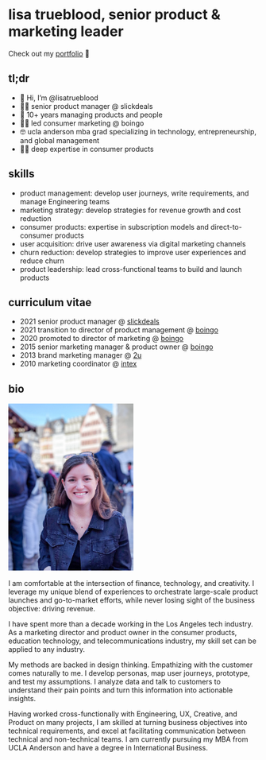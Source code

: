 <h1>lisa trueblood, senior product & marketing leader</h1>

Check out my <a href="portfolio.md" target="_blank">portfolio</a></li> 🦩

<h2>tl;dr</h2>
  <ul>
    <li>👋 Hi, I’m @lisatrueblood</li>
    <li>👩‍💻 senior product manager @ slickdeals</li>
    <li>🤖 10+ years managing products and people</li>
    <li>👩‍💼 led consumer marketing @ boingo</li>
    <li>🤓 ucla anderson mba grad specializing in technology, entrepreneurship, and global management</li>
    <li>👨‍🔬 deep expertise in consumer products</li>
  </ul>

<h2>skills</h2>
  <ul>
    <li>product management: develop user journeys, write requirements, and manage Engineering teams</li>
    <li>marketing strategy: develop strategies for revenue growth and cost reduction</li>
    <li>consumer products: expertise in subscription models and direct-to-consumer products</li>
    <li>user acquisition: drive user awareness via digital marketing channels</li>
    <li>churn reduction: develop strategies to improve user experiences and reduce churn</li>
    <li>product leadership: lead cross-functional teams to build and launch products</li>
    </ul>

<h2>curriculum vitae</h2>
  <ul>
    <li>2021 senior product manager @ <a href="https://slickdeals.net/" target="_blank">slickdeals</a></li>
    <li>2021 transition to director of product management @ <a href="https://boingo.com/" target="_blank">boingo</a></li>
    <li>2020 promoted to director of marketing @ <a href="https://boingo.com/" target="_blank">boingo</a></li>
    <li>2015 senior marketing manager & product owner @ <a href="https://boingo.com/" target="_blank">boingo</a></li>
    <li>2013 brand marketing manager @ <a href="https://2u.com/" target="_blank">2u</a></li>
    <li>2010 marketing coordinator @ <a href="https://intex.com/" target="_blank">intex</a></li>
  </ul>
  
<h2>bio</h2>

<img src="images/aboutme.jpeg" alt="Picture of Lisa" style="width:50%;height:50%;">

I am comfortable at the intersection of finance, technology, and creativity. I leverage my unique blend of experiences to orchestrate large-scale product launches and go-to-market efforts, while never losing sight of the business objective: driving revenue.

I have spent more than a decade working in the Los Angeles tech industry. As a marketing director and product owner in the consumer products, education technology, and telecommunications industry, my skill set can be applied to any industry.

My methods are backed in design thinking. Empathizing with the customer comes naturally to me. I develop personas, map user journeys, prototype, and test my assumptions. I analyze data and talk to customers to understand their pain points and turn this information into actionable insights.

Having worked cross-functionally with Engineering, UX, Creative, and Product on many projects, I am skilled at turning business objectives into technical requirements, and excel at facilitating communication between technical and non-technical teams. I am currently pursuing my MBA from UCLA Anderson and have a degree in International Business.  


<!---
lisatrueblood/lisatrueblood is a ✨ special ✨ repository because its `README.md` (this file) appears on your GitHub profile.
You can click the Preview link to take a look at your changes.
--->
